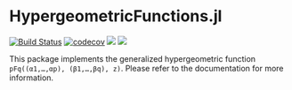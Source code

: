 # HypergeometricFunctions.jl

[![Build Status](https://github.com/JuliaMath/HypergeometricFunctions.jl/workflows/CI/badge.svg)](https://github.com/JuliaMath/HypergeometricFunctions.jl/actions?query=workflow%3ACI) [![codecov](https://codecov.io/gh/JuliaMath/HypergeometricFunctions.jl/branch/master/graph/badge.svg)](https://codecov.io/gh/JuliaMath/HypergeometricFunctions.jl) [![](https://img.shields.io/badge/docs-stable-blue.svg)](https://JuliaMath.github.io/HypergeometricFunctions.jl/stable) [![](https://img.shields.io/badge/docs-dev-blue.svg)](https://JuliaMath.github.io/HypergeometricFunctions.jl/dev)

This package implements the generalized hypergeometric function `pFq((α1,…,αp), (β1,…,βq), z)`. Please refer to the documentation for more information.
